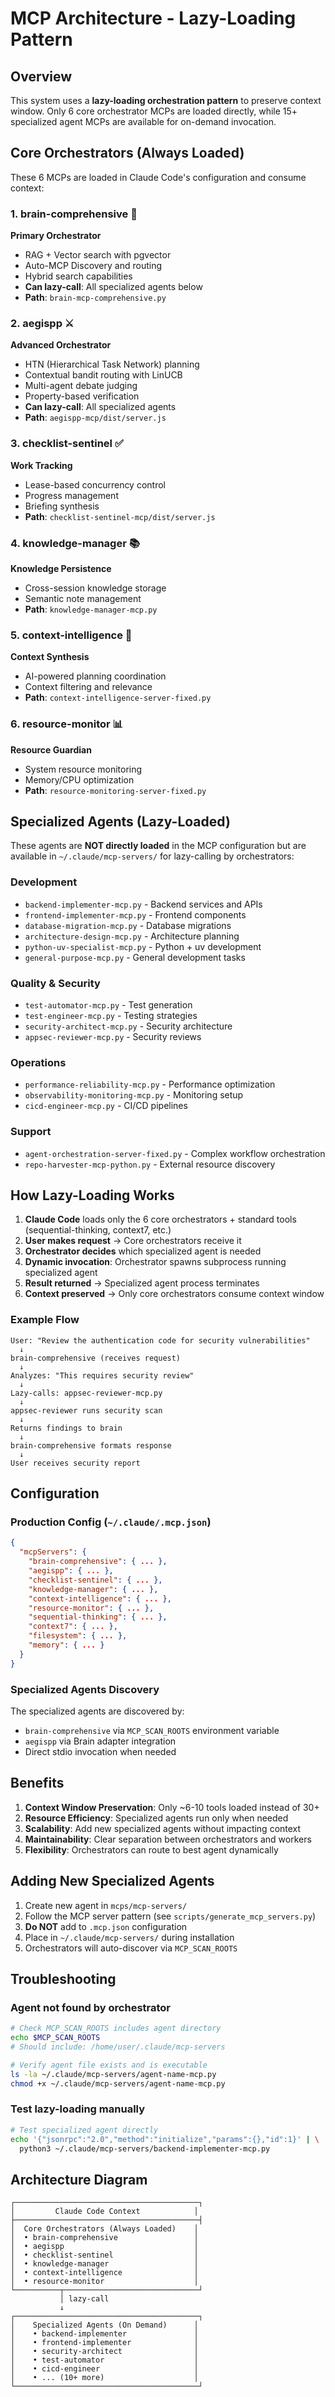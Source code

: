 # MCP Architecture - Lazy-Loading Pattern

## Overview

This system uses a **lazy-loading orchestration pattern** to preserve context window. Only 6 core orchestrator MCPs are loaded directly, while 15+ specialized agent MCPs are available for on-demand invocation.

## Core Orchestrators (Always Loaded)

These 6 MCPs are loaded in Claude Code's configuration and consume context:

### 1. brain-comprehensive 🧠
**Primary Orchestrator**
- RAG + Vector search with pgvector
- Auto-MCP Discovery and routing
- Hybrid search capabilities
- **Can lazy-call**: All specialized agents below
- **Path**: `brain-mcp-comprehensive.py`

### 2. aegispp ⚔️
**Advanced Orchestrator**
- HTN (Hierarchical Task Network) planning
- Contextual bandit routing with LinUCB
- Multi-agent debate judging
- Property-based verification
- **Can lazy-call**: All specialized agents
- **Path**: `aegispp-mcp/dist/server.js`

### 3. checklist-sentinel ✅
**Work Tracking**
- Lease-based concurrency control
- Progress management
- Briefing synthesis
- **Path**: `checklist-sentinel-mcp/dist/server.js`

### 4. knowledge-manager 📚
**Knowledge Persistence**
- Cross-session knowledge storage
- Semantic note management
- **Path**: `knowledge-manager-mcp.py`

### 5. context-intelligence 🎯
**Context Synthesis**
- AI-powered planning coordination
- Context filtering and relevance
- **Path**: `context-intelligence-server-fixed.py`

### 6. resource-monitor 📊
**Resource Guardian**
- System resource monitoring
- Memory/CPU optimization
- **Path**: `resource-monitoring-server-fixed.py`

## Specialized Agents (Lazy-Loaded)

These agents are **NOT directly loaded** in the MCP configuration but are available in `~/.claude/mcp-servers/` for lazy-calling by orchestrators:

### Development
- `backend-implementer-mcp.py` - Backend services and APIs
- `frontend-implementer-mcp.py` - Frontend components
- `database-migration-mcp.py` - Database migrations
- `architecture-design-mcp.py` - Architecture planning
- `python-uv-specialist-mcp.py` - Python + uv development
- `general-purpose-mcp.py` - General development tasks

### Quality & Security
- `test-automator-mcp.py` - Test generation
- `test-engineer-mcp.py` - Testing strategies
- `security-architect-mcp.py` - Security architecture
- `appsec-reviewer-mcp.py` - Security reviews

### Operations
- `performance-reliability-mcp.py` - Performance optimization
- `observability-monitoring-mcp.py` - Monitoring setup
- `cicd-engineer-mcp.py` - CI/CD pipelines

### Support
- `agent-orchestration-server-fixed.py` - Complex workflow orchestration
- `repo-harvester-mcp-python.py` - External resource discovery

## How Lazy-Loading Works

1. **Claude Code** loads only the 6 core orchestrators + standard tools (sequential-thinking, context7, etc.)
2. **User makes request** → Core orchestrators receive it
3. **Orchestrator decides** which specialized agent is needed
4. **Dynamic invocation**: Orchestrator spawns subprocess running specialized agent
5. **Result returned** → Specialized agent process terminates
6. **Context preserved** → Only core orchestrators consume context window

### Example Flow

```
User: "Review the authentication code for security vulnerabilities"
  ↓
brain-comprehensive (receives request)
  ↓
Analyzes: "This requires security review"
  ↓
Lazy-calls: appsec-reviewer-mcp.py
  ↓
appsec-reviewer runs security scan
  ↓
Returns findings to brain
  ↓
brain-comprehensive formats response
  ↓
User receives security report
```

## Configuration

### Production Config (`~/.claude/.mcp.json`)
```json
{
  "mcpServers": {
    "brain-comprehensive": { ... },
    "aegispp": { ... },
    "checklist-sentinel": { ... },
    "knowledge-manager": { ... },
    "context-intelligence": { ... },
    "resource-monitor": { ... },
    "sequential-thinking": { ... },
    "context7": { ... },
    "filesystem": { ... },
    "memory": { ... }
  }
}
```

### Specialized Agents Discovery
The specialized agents are discovered by:
- `brain-comprehensive` via `MCP_SCAN_ROOTS` environment variable
- `aegispp` via Brain adapter integration
- Direct stdio invocation when needed

## Benefits

1. **Context Window Preservation**: Only ~6-10 tools loaded instead of 30+
2. **Resource Efficiency**: Specialized agents run only when needed
3. **Scalability**: Add new specialized agents without impacting context
4. **Maintainability**: Clear separation between orchestrators and workers
5. **Flexibility**: Orchestrators can route to best agent dynamically

## Adding New Specialized Agents

1. Create new agent in `mcps/mcp-servers/`
2. Follow the MCP server pattern (see `scripts/generate_mcp_servers.py`)
3. **Do NOT** add to `.mcp.json` configuration
4. Place in `~/.claude/mcp-servers/` during installation
5. Orchestrators will auto-discover via `MCP_SCAN_ROOTS`

## Troubleshooting

### Agent not found by orchestrator
```bash
# Check MCP_SCAN_ROOTS includes agent directory
echo $MCP_SCAN_ROOTS
# Should include: /home/user/.claude/mcp-servers

# Verify agent file exists and is executable
ls -la ~/.claude/mcp-servers/agent-name-mcp.py
chmod +x ~/.claude/mcp-servers/agent-name-mcp.py
```

### Test lazy-loading manually
```bash
# Test specialized agent directly
echo '{"jsonrpc":"2.0","method":"initialize","params":{},"id":1}' | \
  python3 ~/.claude/mcp-servers/backend-implementer-mcp.py
```

## Architecture Diagram

```
┌─────────────────────────────────────────┐
│         Claude Code Context            │
├─────────────────────────────────────────┤
│  Core Orchestrators (Always Loaded)    │
│  • brain-comprehensive                 │
│  • aegispp                             │
│  • checklist-sentinel                  │
│  • knowledge-manager                   │
│  • context-intelligence                │
│  • resource-monitor                    │
└──────────┬──────────────────────────────┘
           │ lazy-call
           ↓
┌─────────────────────────────────────────┐
│    Specialized Agents (On Demand)      │
│    • backend-implementer               │
│    • frontend-implementer              │
│    • security-architect                │
│    • test-automator                    │
│    • cicd-engineer                     │
│    • ... (10+ more)                    │
└─────────────────────────────────────────┘
```
